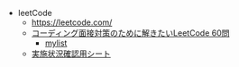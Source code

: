 - leetCode
  - https://leetcode.com/
  - [コーディング面接対策のために解きたいLeetCode 60問](https://1kohei1.com/leetcode/)
    - [mylist](https://leetcode.com/list?selectedList=rrna50xr)
  - [実施状況確認用シート](https://docs.google.com/spreadsheets/d/1thYcCs6UVVZ1C0QWeuuH0gRyNrXF1sYyoWv5ebpAsBY/edit?hl=ja#gid=0)
